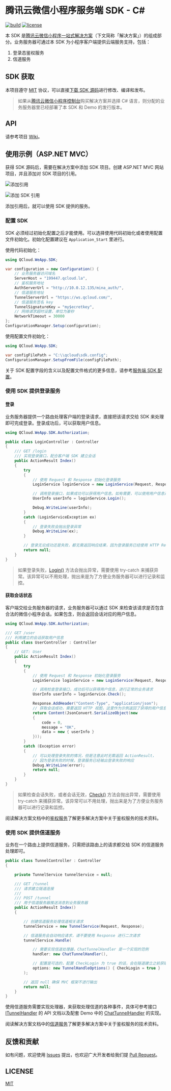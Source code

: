 腾讯云微信小程序服务端 SDK - C#
=============================
[![build](https://ci.appveyor.com/api/projects/status/github/tencentyun/weapp-csharp-server-sdk?svg=true)](https://ci.appveyor.com/project/techird/weapp-csharp-server-sdk)
[![license](https://img.shields.io/github/license/tencentyun/weapp-java-server-sdk.svg)](LICENSE)

本 SDK 是[腾讯云微信小程序一站式解决方案][weapp-solution]（下文简称「解决方案」）的组成部分。业务服务器可通过本 SDK 为小程序客户端提供云端服务支持，包括：

1. 登录态鉴权服务
2. 信道服务

## SDK 获取

本项目遵守 [MIT](LICENSE) 协议，可以直接[下载 SDK 源码][sdk-download]进行修改、编译和发布。

> 如果从[腾讯云微信小程序控制台][la-console]购买解决方案并选择 C# 语言，则分配的业务服务器里已经部署了本 SDK 和 Demo 的发行版本。

## API

请参考项目 [Wiki][api-url]。

## 使用示例（ASP.NET MVC）

获得 SDK 源码后，需要在解决方案中添加 SDK 项目。创建 ASP.NET MVC 网站项目，并且添加对 SDK 项目的引用。

![添加引用](https://cloud.githubusercontent.com/assets/1901286/19793069/6af728f2-9cfd-11e6-928b-486f92c3db75.png)

![添加 SDK 引用](https://cloud.githubusercontent.com/assets/1901286/19793099/a994cdf8-9cfd-11e6-8174-399763714e1e.png)

添加引用后，就可以使用 SDK 提供的服务。

### 配置 SDK

SDK 必须经过初始化配置之后才能使用。可以选择使用代码初始化或者使用配置文件初始化。初始化配置建议在 `Application_Start` 里进行。

使用代码初始化：

```cs
using QCloud.WeApp.SDK;

var configuration = new Configuration() {
    // 业务服务器访问域名
    ServerHost = "199447.qcloud.la",
    // 鉴权服务地址
    AuthServerUrl = "http://10.0.12.135/mina_auth/",
    // 信道服务地址
    TunnelServerUrl = "https://ws.qcloud.com/",
    // 信道服务签名 key
    TunnelSignatureKey = "my$ecretkey",
    // 网络请求超时设置，单位为豪秒
    NetworkTimeout = 30000
};
ConfigurationManager.Setup(configuration);
```

使用配置文件初始化：

```cs
using QCloud.WeApp.SDK;

var configFilePath = "C:\\qcloud\sdk.config";
ConfigurationManager.SetupFromFile(configFilePath);
```

关于 SDK 配置字段的含义以及配置文件格式的更多信息，请参考[服务端 SDK 配置][sdk-config-wiki]。

### 使用 SDK 提供登录服务

#### 登录

业务服务器提供一个路由处理客户端的登录请求，直接把该请求交给 SDK 来处理即可完成登录。登录成功后，可以获取用户信息。

```cs
using QCloud.WeApp.SDK.Authorization;

public class LoginController : Controller
{
    /// GET /login
    /// 实现登录接口，配合客户端 SDK 建立会话
    public ActionResult Index()
    {
        try
        {
            // 使用 Request 和 Response 初始化登录服务
            LoginService loginService = new LoginService(Request, Response);

            // 调用登录接口，如果成功可以获得用户信息。如有需要，可以使用用户信息进行进一步的业务操作
            UserInfo userInfo = loginService.Login();

            Debug.WriteLine(userInfo);
        }
        catch (LoginServiceException ex)
        {
            // 登录失败会抛出登录异常
            Debug.WriteLine(ex);
        }

        // 登录无论成功还是失败，都无需返回响应结果，因为登录服务已经使用 HTTP Response 进行输出
        return null;
    }
}
```

> 如果登录失败，[Login()][login-api] 方法会抛出异常，需要使用 try-catch 来捕获异常。该异常可以不用处理，抛出来是为了方便业务服务器可以进行记录和监控。

#### 获取会话状态

客户端交给业务服务器的请求，业务服务器可以通过 SDK 来检查该请求是否包含合法的微信小程序会话。如果包含，则会返回会话对应的用户信息。

```cs
using QCloud.WeApp.SDK.Authorization;

/// GET /user
/// 利用建立的会话获取用户信息
public class UserController : Controller
{
    // GET: User
    public ActionResult Index()
    {
        try
        {
            // 使用 Request 和 Response 初始化登录服务
            LoginService loginService = new LoginService(Request, Response);

            // 调用检查登录接口，成功后可以获得用户信息，进行正常的业务请求
            UserInfo userInfo = loginService.Check();

            Response.AddHeader("Content-Type", "application/json");
            // 获取会话成功，需要返回 HTTP 视图，这里作为示例返回了获得的用户信息
            return Content(JsonConvert.SerializeObject(new
            {
                code = 0,
                message = "OK",
                data = new { userInfo }
            }));
        }
        catch (Exception error)
        {
            // 可以处理登录失败的情况，但是注意此时无需返回 ActionResult，
            // 因为登录失败的时候，登录服务已经输出登录失败的响应
            Debug.WriteLine(error);
            return null;
        }
    }
}
```

> 如果检查会话失败，或者会话无效，[Check()][check-api] 方法会抛出异常，需要使用 try-catch 来捕获异常。该异常可以不用处理，抛出来是为了方便业务服务器可以进行记录和监控。


阅读解决方案文档中的[鉴权服务][auth-service-wiki]了解更多解决方案中关于鉴权服务的技术资料。

### 使用 SDK 提供信道服务

业务在一个路由上提供信道服务，只需把该路由上的请求都交给 SDK 的信道服务处理即可。

```cs
public class TunnelController : Controller
{

    private TunnelService tunnelService = null;

    /// GET /tunnel
    /// 请求建立隧道连接
    /// 
    /// POST /tunnel
    /// 用于信道服务器推送消息到业务服务器
    public ActionResult Index()
    {

        // 创建信道服务处理信道相关请求
        tunnelService = new TunnelService(Request, Response);

        // 信道服务会自动响应请求，请不要使用 Response 进行二次请求
        tunnelService.Handle(

            // 需要实现信道处理器，ChatTunnelHandler 是一个实现的范例
            handler: new ChatTunnelHandler(), 

            // 配置是可选的，配置 CheckLogin 为 true 的话，会在隧道建立之前获取用户信息，以便业务将隧道和用户关联起来
            options: new TunnelHandleOptions() { CheckLogin = true }
        );

        // 返回 null 确保 MVC 框架不进行输出
        return null;
    }
}
```

使用信道服务需要实现处理器，来获取处理信道的各种事件，具体可参考接口 [ITunnelHandler][tunnel-handler-api] 的 API 文档以及配套 Demo 中的 [ChatTunnelHandler][chat-handler-source] 的实现。

阅读解决方案文档中的[信道服务][tunnel-service-wiki]了解更多解决方案中关于鉴权服务的技术资料。

## 反馈和贡献

如有问题，欢迎使用 [Issues][new-issue] 提出，也欢迎广大开发者给我们提 [Pull Request][pr]。

## LICENSE

[MIT](LICENSE)

[weapp-solution]: https://github.com/tencentyun/weapp-solution "查看腾讯云微信小程序解决方案"
[sdk-download]: https://github.com/tencentyun/weapp-csharp-server-sdk/archive/master.zip "下载 C# SDK 源码"
[la-console]: https://console.qcloud.com/la "打开腾讯云微信小程序一站式解决方案控制台"
[api-url]: https://github.com/tencentyun/weapp-csharp-server-sdk/wiki "查看 C# SDK API 文档"
[sdk-config-wiki]: https://github.com/tencentyun/weapp-solution/wiki/%E6%9C%8D%E5%8A%A1%E7%AB%AF-SDK-%E9%85%8D%E7%BD%AE "查看服务端 SDK 配置"
[auth-service-wiki]: https://github.com/tencentyun/weapp-solution/wiki/%E9%89%B4%E6%9D%83%E6%9C%8D%E5%8A%A1 "查看关于鉴权服务的更多资料"
[tunnel-service-wiki]: https://github.com/tencentyun/weapp-solution/wiki/%E9%89%B4%E6%9D%83%E6%9C%8D%E5%8A%A1 "查看关于信道服务的更多资料"
[login-api]: https://github.com/tencentyun/weapp-csharp-server-sdk/wiki/M_QCloud_WeApp_SDK_Authorization_LoginService_Login "查看 LoginService.Login() 方法 API 文档"
[check-api]: https://github.com/tencentyun/weapp-csharp-server-sdk/wiki/M_QCloud_WeApp_SDK_Authorization_LoginService_Check "查看 LoginService.Check() 方法 API 文档"
[tunnel-handler-api]: https://github.com/tencentyun/weapp-csharp-server-sdk/wiki/T_QCloud_WeApp_SDK_Tunnel_ITunnelHandler "查看 ITunnelHandler 接口 API 文档"
[chat-handler-source]: https://github.com/tencentyun/weapp-csharp-server-sdk/blob/master/QCloud.WeApp.Demo.MVC/Business/ChatTunnelHandler.cs "查看 ChatTunnelHandler 示例代码"
[new-issue]: https://github.com/CFETeam/qcloud-weapp-server-sdk-csharp/issues/new "反馈建议和问题"
[pr]: https://github.com/CFETeam/qcloud-weapp-server-sdk-csharp/pulls "创建 Pull Request"
